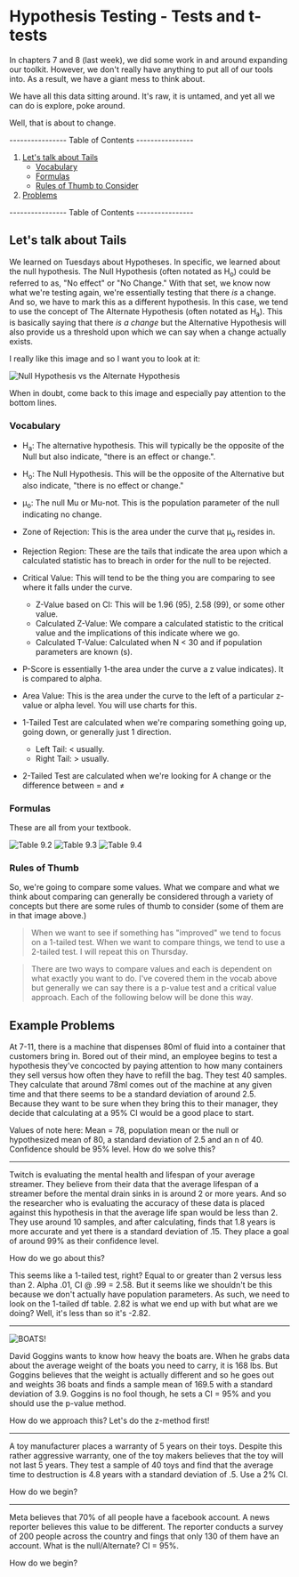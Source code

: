 # Hypothesis Testing - Tests and t-tests

In chapters 7 and 8 (last week), we did some work in and around expanding our toolkit. However, we don't really have anything to put all of our tools into. As a result, we have a giant mess to think about. 

We have all this data sitting around. It's raw, it is untamed, and yet all we can do is explore, poke around. 

Well, that is about to change.

---------------- Table of Contents ---------------- 

1. [Let's talk about Tails](#tails)
	* [Vocabulary](#vocab)
	* [Formulas](#formulas)
	* [Rules of Thumb to Consider](#thumb)
1. [Problems](#problems)

---------------- Table of Contents ---------------- 

## <a id="tails"></a> Let's talk about Tails

We learned on Tuesdays about Hypotheses. In specific, we learned about the null hypothesis. The Null Hypothesis (often notated as H<sub>o</sub>) could be referred to as, "No effect" or "No Change." With that set, we know now what we're testing again, we're essentially testing that there *is* a change. And so, we have to mark this as a different hypothesis. In this case, we tend to use the concept of The Alternate Hypothesis (often notated as H<sub>a</sub>). This is basically saying that there *is a change* but the Alternative Hypothesis will also provide us a threshold upon which we can say when a change actually exists. 

I really like this image and so I want you to look at it: 

![Null Hypothesis vs the Alternate Hypothesis](/images/nullvalt.jpg)

When in doubt, come back to this image and especially pay attention to the bottom lines.

### <a id="vocab"></a> Vocabulary

* H<sub>a</sub>: The alternative hypothesis. This will typically be the opposite of the Null but also indicate, "there is an effect or change.".
* H<sub>o</sub>: The Null Hypothesis. This will be the opposite of the Alternative but also indicate, "there is no effect or change."
* µ<sub>o</sub>: The null Mu or Mu-not. This is the population parameter of the null indicating no change.
* Zone of Rejection: This is the area under the curve that µ<sub>o</sub> resides in.
* Rejection Region: These are the tails that indicate the area upon which a calculated statistic has to breach in order for the null to be rejected.
* Critical Value: This will tend to be the thing you are comparing to see where it falls under the curve.
	* Z-Value based on CI: This will be 1.96 (95), 2.58 (99), or some other value.
	* Calculated Z-Value: We compare a calculated statistic to the critical value and the implications of this indicate where we go.
	* Calculated T-Value: Calculated when N < 30 and if population parameters are known (s).
* P-Score is essentially 1-the area under the curve a z value indicates). It is compared to alpha.
* Area Value: This is the area under the curve to the left of a particular z-value or alpha level. You will use charts for this.

* 1-Tailed Test are calculated when we're comparing something going up, going down, or generally just 1 direction.
	* Left Tail: < usually.
	* Right Tail: > usually.
* 2-Tailed Test are calculated when we're looking for A change or the difference between = and ≠

### <a id="formulas"></a> Formulas

These are all from your textbook. 

![Table 9.2](/images/92.png)
![Table 9.3](/images/93.png)
![Table 9.4](/images/94.png)

### <a id="thumb"></a> Rules of Thumb

So, we're going to compare some values. What we compare and what we think about comparing can generally be considered through a variety of concepts but there are some rules of thumb to consider (some of them are in that image above.)

> When we want to see if something has "improved" we tend to focus on a 1-tailed test. When we want to compare things, we tend to use a 2-tailed test. I will repeat this on Thursday.

> There are two ways to compare values and each is dependent on what exactly you want to do. I've covered them in the vocab above but generally we can say there is a p-value test and a critical value approach. Each of the following below will be done this way. 

## <a id="problems"></a> Example Problems

At 7-11, there is a machine that dispenses 80ml of fluid into a container that customers bring in. Bored out of their mind, an employee begins to test a hypothesis they've concocted by paying attention to how many containers they sell versus how often they have to refill the bag. They test 40 samples. They calculate that around 78ml comes out of the machine at any given time and that there seems to be a standard deviation of around 2.5. Because they want to be sure when they bring this to their manager, they decide that calculating at a 95% CI would be a good place to start.

Values of note here: Mean = 78, population mean or the null or hypothesized mean of 80, a standard deviation of 2.5 and an n of 40. Confidence should be 95% level. How do we solve this?

______

Twitch is evaluating the mental health and lifespan of your average streamer. They believe from their data that the average lifespan of a streamer before the mental drain sinks in is around 2 or more years. And so the researcher who is evaluating the accuracy of these data is placed against this hypothesis in that the average life span would be less than 2. They use around 10 samples, and after calculating, finds that 1.8 years is more accurate and yet there is a standard deviation of .15. They place a goal of around 99% as their confidence level.

How do we go about this? 

This seems like a 1-tailed test, right? Equal to or greater than 2 versus less than 2. Alpha .01, CI @ .99 = 2.58. But it seems like we shouldn't be this because we don't actually have population parameters. As such, we need to look on the 1-tailed df table. 2.82 is what we end up with but what are we doing? Well, it's less than so it's -2.82.

_________

![BOATS!](/images/goggins.gif)

David Goggins wants to know how heavy the boats are. When he grabs data about the average weight of the boats you need to carry, it is 168 lbs. But Goggins believes that the weight is actually different and so he goes out and weights 36 boats and finds a sample mean of 169.5 with a standard deviation of 3.9. Goggins is no fool though, he sets a CI = 95% and you should use the p-value method.

How do we approach this? Let's do the z-method first!

________

A toy manufacturer places a warranty of 5 years on their toys. Despite this rather aggressive warranty, one of the toy makers believes that the toy will not last 5 years. They test a sample of 40 toys and find that the average time to destruction is 4.8 years with a standard deviation of .5. Use a 2% CI.

How do we begin?

____________

Meta believes that 70% of all people have a facebook account. A news reporter believes this value to be different. The reporter conducts a survey of 200 people across the country and fings that only 130 of them have an account. What is the null/Alternate? CI = 95%.

How do we begin?

